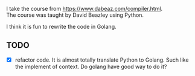

I take the course from https://www.dabeaz.com/compiler.html.  
The course was taught by David Beazley using Python. 

I think it is fun to rewrite the code in Golang.

## TODO 
- [x] refactor code. It is almost totally translate Python to Golang.
    Such like the implement of context. Do golang have good way to do it?
